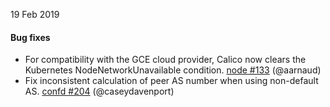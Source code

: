 19 Feb 2019

#### Bug fixes

 - For compatibility with the GCE cloud provider, Calico now clears the Kubernetes NodeNetworkUnavailable condition. [node #133](https://github.com/projectcalico/node/pull/133) (@aarnaud)
 - Fix inconsistent calculation of peer AS number when using non-default AS. [confd #204](https://github.com/projectcalico/confd/pull/204) (@caseydavenport)
